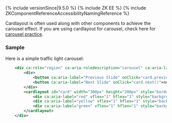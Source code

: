  {% include
versionSince\|9.5.0 %} {% include ZK EE %} {% include
ZKComponentReferenceAccessibilityNamingReference %}

Cardlayout is often used along with other components to achieve the
carousel effect. If you are using cardlayout for carousel, check here
for [carousel
practice](https://www.w3.org/TR/wai-aria-practices/#carousel).

### Sample

Here is a simple traffic light carousel:

``` xml
    <div ca:role="region" ca:aria-roledescription="carousel" ca:aria-label="traffic light" tabindex="0">
        <div>
            <button ca:aria-label="Previous Slide" onClick="card.previous()">previous</button>
            <button ca:aria-label="Next Slide" onClick="card.next()">next</button>
        </div>
        <cardlayout id="card" width="300px" height="200px" style="border:1px solid red" selectedIndex="1" tabindex="0">
            <div ca:aria-label="red" vflex="1" hflex="1" style="background-color:red;padding:20px">red</div>
            <div ca:aria-label="yellow" vflex="1" hflex="1" style="background-color:yellow;padding:20px">yellow</div>
            <div ca:aria-label="green" vflex="1" hflex="1" style="background-color:green;padding:20px">green</div>
        </cardlayout>
    </div>
```
